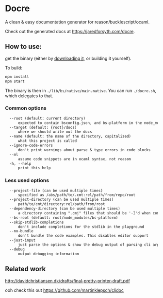
# Docre

A clean & easy documentation generator for reason/bucklescript/ocaml.

Check out the generated docs at https://jaredforsyth.com/docre.

## How to use:

get the binary (either by [downloading it](https://github.com/jaredly/docre/releases/), or building it yourself).

To build:

```bash
npm install
npm start
```

The binary is then in `./lib/bs/native/main.native`. You can run `./docre.sh`, which delegates to that.

### Common options

```txt
  --root (default: current directory)
      expected to contain bsconfig.json, and bs-platform in the node_modules
  --target (default: {root}/docs)
      where we should write out the docs
  --name (default: the name of the directory, capitalized)
      what this project is called
  --ignore-code-errors
      don't print warnings about parse & type errors in code blocks
  --ml
      assume code snippets are in ocaml syntax, not reason
  -h, --help
      print this help
```

### Less used options

```txt
  --project-file (can be used multiple times)
      specified as /abs/path/to/.cmt:rel/path/from/repo/root
  --project-directory (can be used multiple times)
      path/to/cmt/directory:rel/path/from/root
  --dependency-directory (can be used multiple times)
      a directory containing ".cmj" files that should be '-I'd when compiling snippets
  --bs-root (default: root/node_modules/bs-platform)
  --skip-stdlib-completions
      don't include completions for the stdlib in the playground
  --no-bundle
      don't bundle the code examples. This disables editor support
  --just-input
      just parse the options & show the debug output of parsing cli args
  --debug
      output debugging information
```


## Related work

http://davidchristiansen.dk/drafts/final-pretty-printer-draft.pdf

ooh check this out
https://github.com/martinklepsch/cljdoc

